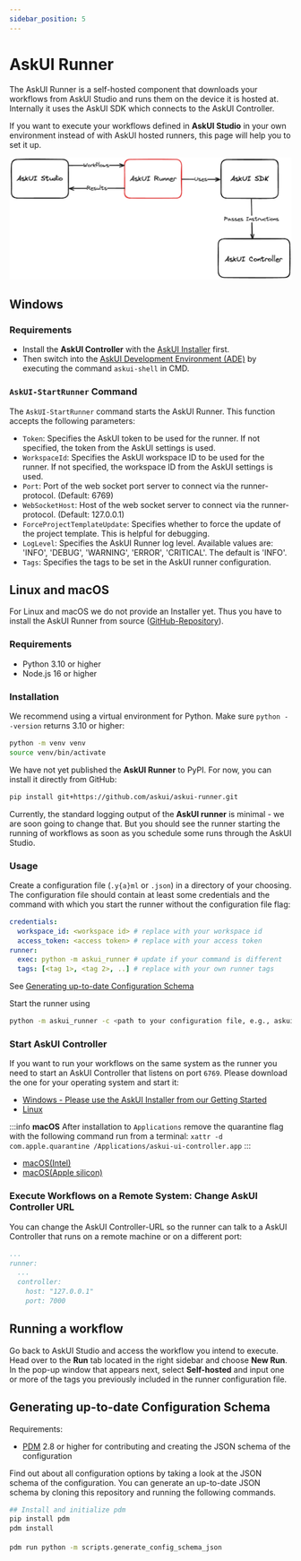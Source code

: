 ```yaml
---
sidebar_position: 5
---
```


# AskUI Runner
The AskUI Runner is a self-hosted component that downloads your workflows from AskUI Studio and runs them on the device it is hosted at. Internally it uses the AskUI SDK which connects to the AskUI Controller.

If you want to execute your workflows defined in __AskUI Studio__ in your own environment instead of with AskUI hosted runners, this page will help you to set it up.

![Architecture drawing how the AskUI Runner fits into AskUI Studio, AskUI SDK and AskUI Controller. The AskUI Runner fetches Workflows from AskUI Studio and uploads the results back to it. The Runner uses the AskUI SDK which passes the instructions from the workflow steps to the AskUI Controller.](./images/askui-runner-simple-architecture.png)

## Windows

### Requirements
* Install the **AskUI Controller** with the [AskUI Installer](../01-Getting%20Started/Installing%20AskUI/getting-started.md) first.
* Then switch into the [AskUI Development Environment (ADE)](AskUI-Development-Environment.md) by executing the command `askui-shell` in CMD.

### `AskUI-StartRunner` Command
The `AskUI-StartRunner` command starts the AskUI Runner. This function accepts the following parameters:

- `Token`: Specifies the AskUI token to be used for the runner. If not specified, the token from the AskUI settings is used.
- `WorkspaceId`: Specifies the AskUI workspace ID to be used for the runner. If not specified, the workspace ID from the AskUI settings is used.
- `Port`: Port of the web socket port server to connect via the runner-protocol. (Default: 6769)
- `WebSocketHost`: Host of the web socket server to connect via the runner-protocol. (Default: 127.0.0.1)
- `ForceProjectTemplateUpdate`: Specifies whether to force the update of the project template. This is helpful for debugging.
- `LogLevel`: Specifies the AskUI Runner log level. Available values are: 'INFO', 'DEBUG', 'WARNING', 'ERROR', 'CRITICAL'. The default is 'INFO'.
- `Tags`: Specifies the tags to be set in the AskUI runner configuration.

## Linux and macOS
For Linux and macOS we do not provide an Installer yet. Thus you have to install the AskUI Runner from source ([GitHub-Repository](https://github.com/askui/askui-runner)).

### Requirements

- Python 3.10 or higher
- Node.js 16 or higher

### Installation

We recommend using a virtual environment for Python. Make sure `python --version` returns 3.10 or higher:

```bash
python -m venv venv
source venv/bin/activate
```

We have not yet published the __AskUI Runner__ to PyPI. For now, you can install it directly from GitHub:

```bash
pip install git+https://github.com/askui/askui-runner.git
```

Currently, the standard logging output of the __AskUI runner__ is minimal - we are soon going to change that. But you should see the runner starting the running of workflows as soon as you schedule some runs through the AskUI Studio.

### Usage

Create a configuration file (`.y{a}ml` or `.json`) in a directory of your choosing. The configuration file should contain at least some credentials and the command with which you start the runner without the configuration file flag:

```yml
credentials:
  workspace_id: <workspace id> # replace with your workspace id
  access_token: <access token> # replace with your access token
runner:
  exec: python -m askui_runner # update if your command is different
  tags: [<tag 1>, <tag 2>, ..] # replace with your own runner tags
```

See [Generating up-to-date Configuration Schema](#generating-up-to-date-configuration-schema)

Start the runner using

```bash
python -m askui_runner -c <path to your configuration file, e.g., askui-runner.config.yaml>
```

### Start AskUI Controller
If you want to run your workflows on the same system as the runner you need to start an AskUI Controller that listens on port `6769`. Please download the one for your operating system and start it:

* [Windows - Please use the AskUI Installer from our Getting Started](../01-Getting%20Started/Installing%20AskUI/getting-started.md)
* [Linux](https://files.askui.com/releases/askui-ui-controller/latest/linux/x64/askui-ui-controller.AppImage)

:::info
**macOS** After installation to `Applications` remove the quarantine flag with the following command run from a terminal: `xattr -d com.apple.quarantine /Applications/askui-ui-controller.app`
:::

* [macOS(Intel)](https://files.askui.com/releases/askui-ui-controller/latest/darwin/x64/askui-ui-controller.dmg)
* [macOS(Apple silicon)](https://files.askui.com/releases/askui-ui-controller/latest/darwin/arm64/askui-ui-controller.dmg)

### Execute Workflows on a Remote System: Change AskUI Controller URL
You can change the AskUI Controller-URL so the runner can talk to a AskUI Controller that runs on a remote machine or on a different port: 

```yml
...
runner:
  ...
  controller:
    host: "127.0.0.1"
    port: 7000
```

## Running a workflow
Go back to AskUI Studio and access the workflow you intend to execute. Head over to the **Run** tab located in the right sidebar and choose **New Run**. In the pop-up window that appears next, select **Self-hosted** and input one or more of the tags you previously included in the runner configuration file.

## Generating up-to-date Configuration Schema

Requirements:
- [PDM](https://pdm.fming.dev/latest/) 2.8 or higher for contributing and creating the JSON schema of the configuration

Find out about all configuration options by taking a look at the JSON schema of the configuration. You can generate an up-to-date JSON schema by cloning this repository and running the following commands.

```bash
## Install and initialize pdm
pip install pdm
pdm install

pdm run python -m scripts.generate_config_schema_json
```
